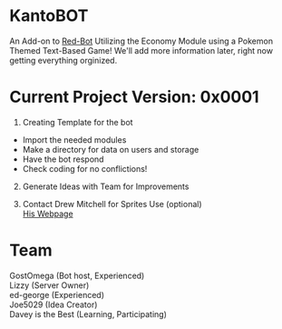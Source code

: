 # KantoBOT
An Add-on to [Red-Bot](https://github.com/GostOmega/Red-DiscordBot) Utilizing the Economy Module using a Pokemon Themed Text-Based Game!
We'll add more information later, right now getting everything orginized.

# Current Project Version: 0x0001
1. Creating Template for the bot
  * Import the needed modules
  * Make a directory for data on users and storage
  * Have the bot respond
  * Check coding for no conflictions!

2. Generate Ideas with Team for Improvements

3. Contact Drew Mitchell for Sprites Use (optional)  
[His Webpage](http://randompokemon.com/)

# Team
GostOmega (Bot host, Experienced)  
Lizzy (Server Owner)  
ed-george (Experienced)  
Joe5029 (Idea Creator)  
Davey is the Best (Learning, Participating)
